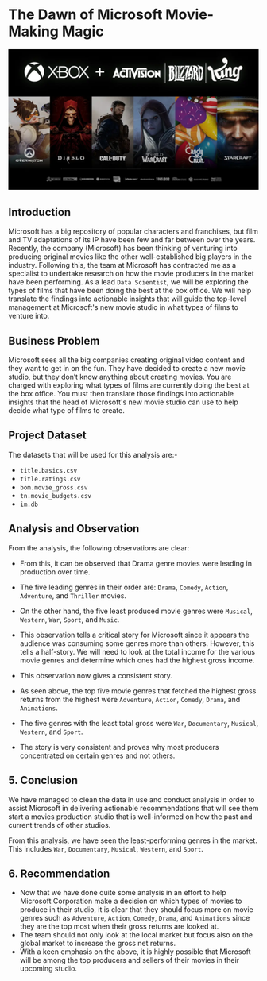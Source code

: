 # The Dawn of Microsoft Movie-Making Magic

![Microsoft Movies](https://github.com/figmulberry/dsc-phase-one-project/blob/master/microsoft-activision-blizzard.png)

## Introduction

Microsoft has a big repository of popular characters and franchises, but film and TV adaptations of its IP have been few and far between over the years. Recently, the company (Microsoft) has been thinking of venturing into producing original movies like the other well-established big players in the industry. Following this, the team at Microsoft has contracted me as a specialist to undertake research on how the movie producers in the market have been performing. As a lead `Data Scientist`, we will be exploring the types of films that have been doing the best at the box office. We will help translate the findings into actionable insights that will guide the top-level management at Microsoft's new movie studio in what types of films to venture into.

## Business Problem

Microsoft sees all the big companies creating original video content and they want to get in on the fun. They have decided to create a new movie studio, but they don’t know anything about creating movies. You are charged with exploring what types of films are currently doing the best at the box office. You must then translate those findings into actionable insights that the head of Microsoft's new movie studio can use to help decide what type of films to create.

## Project Dataset

The datasets that will be used for this analysis are:-
* `title.basics.csv`
* `title.ratings.csv`
* `bom.movie_gross.csv`
* `tn.movie_budgets.csv`
* `im.db`

## Analysis and Observation

From the analysis, the following observations are clear:
* From this, it can be observed that Drama genre movies were leading in production over time.
* The five leading genres in their order are: `Drama`, `Comedy`, `Action`, `Adventure`, and `Thriller` movies. 
* On the other hand, the five least produced movie genres were `Musical`, `Western`, `War`, `Sport`, and  `Music`. 
* This observation tells a critical story for Microsoft since it appears the audience was consuming some genres more than others. However, this tells a half-story. We will need to look at the total income for the various movie genres and determine which ones had the highest gross income.

* This observation now gives a consistent story.
* As seen above, the top five movie genres that fetched the highest gross returns from the highest were `Adventure`, `Action`, `Comedy`, `Drama`, and `Animations`.
* The five genres with the least total gross were `War`, `Documentary`, `Musical`, `Western`, and `Sport`.
* The story is very consistent and proves why most producers concentrated on certain genres and not others.

## 5. Conclusion

We have managed to clean the data in use and conduct analysis in order to assist Microsoft in delivering actionable recommendations that will see them start a movies production studio that is well-informed on how the past and current trends of other studios.

From this analysis, we have seen the least-performing genres in the market. This includes `War`, `Documentary`, `Musical`, `Western`, and `Sport`.

## 6. Recommendation

* Now that we have done quite some analysis in an effort to help Microsoft Corporation make a decision on which types of movies to produce in their studio, it is clear that they should focus more on movie genres such as `Adventure`, `Action`, `Comedy`, `Drama`, and `Animations` since they are the top most when their gross returns are looked at.
* The team should not only look at the local market but focus also on the global market to increase the gross net returns.
* With a keen emphasis on the above, it is highly possible that Microsoft will be among the top producers and sellers of their movies in their upcoming studio.
